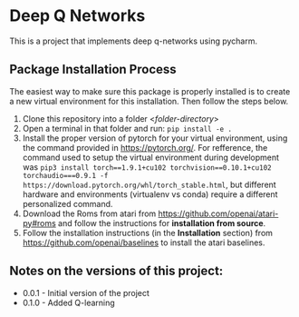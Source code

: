 # Deep Q Networks

This is a project that implements deep q-networks using pycharm.


## Package Installation Process
The easiest way to make sure this package is properly installed is to create a new virtual environment for this installation. Then follow the steps below.
1. Clone this repository into a folder <*folder-directory*>
2. Open a terminal in that folder and run:
```pip install -e .```
3. Install the proper version of pytorch for your virtual environment, using the command provided in https://pytorch.org/. For refference, the command used to setup the virtual environment during development was ```pip3 install torch==1.9.1+cu102 torchvision==0.10.1+cu102 torchaudio===0.9.1 -f https://download.pytorch.org/whl/torch_stable.html```, but different hardware and environments (virtualenv vs conda) require a different personalized command.
4. Download the Roms from atari from https://github.com/openai/atari-py#roms and follow the instructions for **installation from source**.
5. Follow the installation instructions (in the **Installation** section) from https://github.com/openai/baselines to install the atari baselines.


## Notes on the versions of this project:
 - 0.0.1 - Initial version of the project
 - 0.1.0 - Added Q-learning
